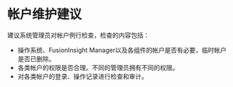# 帐户维护建议<a name="admin_guide_000289"></a>

建议系统管理员对帐户例行检查，检查的内容包括：

-   操作系统、FusionInsight Manager以及各组件的帐户是否有必要，临时帐户是否已删除。
-   各类帐户的权限是否合理。不同的管理员拥有不同的权限。
-   对各类帐户的登录、操作记录进行检查和审计。

